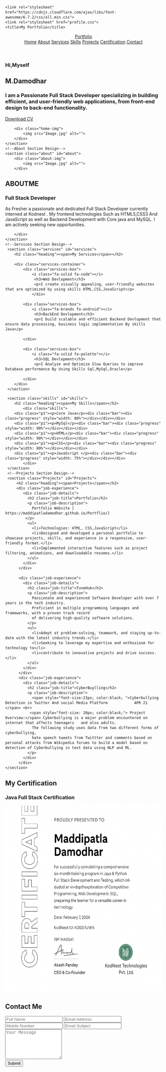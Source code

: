 <!DOCTYPE html>
<html lang="en">
<head>
    <meta charset="UTF-8">
    <meta name="viewport" content="width=device-width, initial-scale=1.0">
    
    <link rel="stylesheet" href="https://cdnjs.cloudflare.com/ajax/libs/font-awesome/6.7.2/css/all.min.css">
    <link rel="stylesheet" href="profile.css">
    <title>My Portfolio</title>
</head>
<body>
    <!--Header Design-->
 <header class="header">
    <a href="#" class="logo">Portfolio</a>
    <i class="fa-solid fa-bars" id="menu-icon" ></i>
     <nav class="navbar">
        <a href="#home" class="active">Home</a>
        <a href="#about" >About</a>
        <a href="#services" >Services</a>
        <a href="#skills" >Skills</a>
        <a href="#Projects" >Projects</a>
        <a href="#Certification" >Certification</a>
        <a href="#contact" >Contact</a> 
    </nav>
 </header>
    <!--Home Section Design-->
    <section class="home" id="home">
        <div class="home-content">
            <h3>Hi,Myself</h3>
            <h1>M.Damodhar</h1>
            <h3>I am a Passionate <span>Full Stack Developer </span>specializing in building efficient, and user-friendly web applications, from front-end design to back-end functionality. </h3>
             <div class="social-media">
                <a href="https://github.com/MaddipatlaDamodhar"><i class="fa-brands fa-github"></i></a>
                <a href="https://www.linkedin.com/in/m-damodhar-67996628b"><i class="fa-brands fa-linkedin"></i></a>
                <a href="https://x.com/home/MDamodhar4"><i class="fa-brands fa-twitter"></i></a>
            </div>
            <a href="DAMODHAR RESUME.docx" class="btn">Download CV</a>
        </div>
        
        <div class="home-img">
            <img src="Image.jpg" alt="">
        </div>
    </section>
    <!--About Section Design-->
    <section class="about" id="about">
        <div class="about-img">
            <img src="Image.jpg" alt="">
        </div>
<div class="about-content">
            <h2 class="heading">ABOUT<span>ME</span></h2>
             <h3>Full Stack Developer</h3>
            <p>As Fresher a passionate and dedicated Full Stack Developer currently interned at Kodnest . My frontend technologies Such as HTML5,CSS3 And JavaScript as well as Backend Development with Core java and MySQL. I am actively seeking new opportunities.</p>
            
        </div>
    </section>
    <!--Services Section Design-->
     <section class="services" id="services">
        <h2 class="heading"><span>My Services</span></h2> 

        <div class="services-container">
            <div class="services-box">
                <i class="fa-solid fa-code"></i>
                 <h3>Web Devlopment</h3>
                 <p>I create visually appealing, user-friendly websites that are optimized by using skills HTML,CSS,JavaScript</p>
                </div>

            <div class="services-box">
                <i class="fa-brands fa-android"></i>
                 <h3>BackEnd Devlopment</h3>
                 <p>I build scalable and efficient Backend Devlopment that ensure data processing, business logic implementation By skills Java</p>
                
            </div>

            <div class="services-box">
                <i class="fa-solid fa-palette"></i>
                 <h3>SQL Devlopment</h3>
                 <p>I Analyze and Optimize Slow Queries to improve Database performance By Using Skills Sql,MySql,Oracle</p>
                
            </div>
        </div>
     </section>
<!--Skills Section Design-->
     <section class="skills" id="skills">
        <h2 class="heading"><span>My Skills</span></h2> 
            <div class="skills">
        <div class="p1"><p>Core Java</p><div class="bar"><div class="progress" style="width: 80%"></div></div></div>
        <div class="p1"><p>MySql</p><div class="bar"><div class="progress" style="width: 90%"></div></div></div>
        <div class="p1"><p>HTML</p><div class="bar"><div class="progress" style="width: 90%"></div></div></div>
        <div class="p1"><p>CSS</p><div class="bar"><div class="progress" style="width: 80%"></div></div></div>
        <div class="p1"><p>JavaScript </p><div class="bar"><div class="progress" style="width: 75%"></div></div></div>
            </div>
     </section>
     <!--Projects Section Design-->
     <section class="Projects" id="Projects">
         <h2 class="heading"><span>Projects</span></h2>
         <div class="job-experience">
            <div class="job-details">
              <h2 class="job-title">Portfolio</h2>
              <p class="job-description">
                Portfolio Website [  https://maddipatladamodhar.github.io/Portflio/]
             </p>
              <ul>
                <li>Technologies: HTML, CSS,JavaScript</li>
                <li>Designed and developed a personal portfolio to showcase projects, skills, and experience in a responsive, user-friendly format.</li>
                <li>Implemented interactive features such as project filtering, animations, and downloadable resumes.</li>
              </ul>
            </div>
          </div>
          
          <div class="job-experience">
            <div class="job-details">
              <h2 class="job-title">TuneHub</h2>
              <p class="job-description">
                Passionate and experienced Software Developer with over 7 years in the tech industry.
                Proficient in multiple programming languages and frameworks, with a proven track record
                of delivering high-quality software solutions.
              </p>
              <ul>
                <li>Adept at problem-solving, teamwork, and staying up-to-date with the latest industry trends.</li>
                <li>Seeking to leverage my expertise and enthusiasm for technology to</li>
                <li>contribute to innovative projects and drive success.</li>
              </ul>
            </div>
          </div>
          <div class="job-experience">
            <div class="job-details">
              <h2 class="job-title">CyberBuylling</h2>
              <p class="job-description">
                <span style="font-size:23px; color:black; ">Cyberbullying Detection in Twitter And social Media Platform            APR 21 </span> <br>                  
               <span style="font-size: 20px; color:black;"> Project Overview:</span> Cyberbullying is a major problem encountered on internet that affects teenagers   and also adults.
                The following study uses data from two different forms of cyberbullying, 
                hate speech tweets from Twittter and comments based on personal attacks from Wikipedia forums to build a model based on detection of Cyberbullying in text data using NLP and ML.  
              </p>
            </div>
          </div>      
    </section>
<!--Certification Section Design-->
<section class="Certification" id="Certification">
    <h2 class="heading"><span>My Certification</span></h2> 
        <div class="Certification">
            <h3>Java Full Stack Certification </h3>
            <img src="JavaFullStackCertification.jpg" alt="JavaFullStackCertification" width="800px" height="600px">
        </div>
 </section>
    <!--Contact Section Design-->
    <section class="contact" id="contact">
       <h2 class="heading">Contact <span>Me</span></h2>
         <form action="#">
        <div class="input-box">
            <input type="text" placeholder="Full Name" required />
            <input type="email" placeholder="Email Address" required />
          </div>
          <div class="input-box">
            <input type="text" placeholder="Mobile Number" required />
            <input type="text" placeholder="Email Subject" required />
          </div>
          <textarea rows="6" placeholder="Your Message" required></textarea><br>
          <button type="submit">Submit</button>
         </form>
    </section>
   <script src="Profile.js"></script>
</body>
